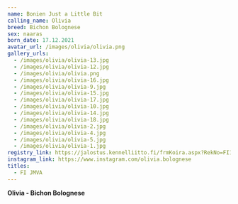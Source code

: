 ```yaml
---
name: Bonien Just a Little Bit
calling_name: Olivia
breed: Bichon Bolognese
sex: naaras
born_date: 17.12.2021
avatar_url: /images/olivia/olivia.png
gallery_urls:
  - /images/olivia/olivia-13.jpg
  - /images/olivia/olivia-12.jpg
  - /images/olivia/olivia.png
  - /images/olivia/olivia-16.jpg
  - /images/olivia/olivia-9.jpg
  - /images/olivia/olivia-15.jpg
  - /images/olivia/olivia-17.jpg
  - /images/olivia/olivia-10.jpg
  - /images/olivia/olivia-14.jpg
  - /images/olivia/olivia-18.jpg
  - /images/olivia/olivia-2.jpg
  - /images/olivia/olivia-4.jpg
  - /images/olivia/olivia-5.jpg
  - /images/olivia/olivia-1.jpg
registry_link: https://jalostus.kennelliitto.fi/frmKoira.aspx?RekNo=FI13926/22&R=196
instagram_link: https://www.instagram.com/olivia.bolognese
titles:
  - FI JMVA
---
```


**Olivia - Bichon Bolognese**
